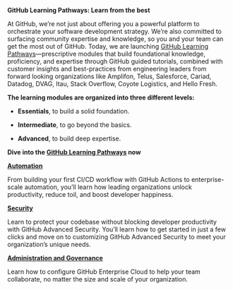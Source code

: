 **GitHub Learning Pathways: Learn from the best**

At GitHub, we’re not just about offering you a powerful platform to orchestrate your software development strategy. We’re also committed to surfacing community expertise and knowledge, so you and your team can get the most out of GitHub. Today, we are launching [<span class="underline">GitHub Learning Pathways</span>](https://resources.github.com/learn/pathways/?utm_source=Blog&utm_medium=Social&utm_campaign=launch)—prescriptive modules that build foundational knowledge, proficiency, and expertise through GitHub guided tutorials, combined with customer insights and best-practices from engineering leaders from forward looking organizations like Amplifon, Telus, Salesforce, Cariad, Datadog, DVAG, Itau, Stack Overflow, Coyote Logistics, and Hello Fresh.

**The learning modules are organized into three different levels:**

  - **Essentials**, to build a solid foundation.

  - **Intermediate**, to go beyond the basics.

  - **Advanced**, to build deep expertise.

**Dive into the [<span class="underline">GitHub Learning Pathways</span>](https://resources.github.com/learn/pathways/?utm_source=Blog&utm_medium=Social&utm_campaign=launch) now**

[**<span class="underline">Automation</span>**](https://resources.github.com/learn/pathways/automation/?utm_source=Blog&utm_medium=Social&utm_campaign=launch)

From building your first CI/CD workflow with GitHub Actions to enterprise-scale automation, you’ll learn how leading organizations unlock productivity, reduce toil, and boost developer happiness.

[**<span class="underline">Security</span>**](https://resources.github.com/learn/pathways/security/?utm_source=Blog&utm_medium=Social&utm_campaign=launch)

Learn to protect your codebase without blocking developer productivity with GitHub Advanced Security. You’ll learn how to get started in just a few clicks and move on to customizing GitHub Advanced Security to meet your organization’s unique needs.

[**<span class="underline">Administration and Governance</span>**](https://resources.github.com/learn/pathways/administration-governance/?utm_source=Blog&utm_medium=Social&utm_campaign=launch)

Learn how to configure GitHub Enterprise Cloud to help your team collaborate, no matter the size and scale of your organization.

